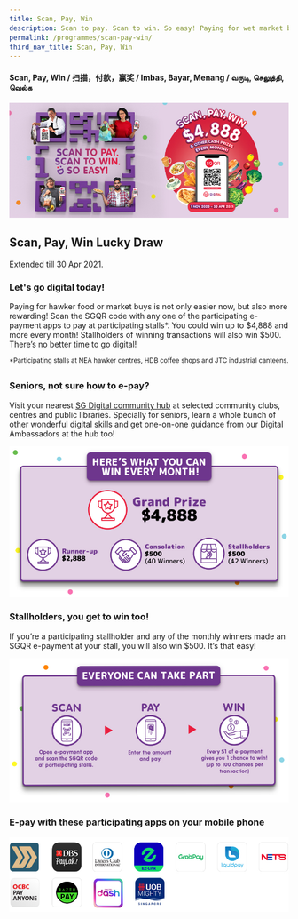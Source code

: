 ```yaml
---
title: Scan, Pay, Win
description: Scan to pay. Scan to win. So easy! Paying for wet market buys or hawker foods is not just easier now, but also more rewarding! Look out for the Scan, Pay, Win sticker and simply scan the SGQR code to e-pay at participating stalls*. You could win up to $4,888 and more every month! Stallholders of winning transactions will also win $500!
permalink: /programmes/scan-pay-win/
third_nav_title: Scan, Pay, Win
---
```


#### Scan, Pay, Win / 扫描，付款，赢奖 / Imbas, Bayar, Menang / வருடி, செலுத்தி, வெல்க

![Scan, Pay, Win](/images/programmes/IMDA_SPW_KV.jpg)

## Scan, Pay, Win Lucky Draw

Extended till 30 Apr 2021.

### Let's go digital today!

Paying for hawker food or market buys is not only easier now, but also more rewarding! Scan the SGQR code with any one of the participating e-payment apps to pay at participating stalls*. You could win up to $4,888 and more every month! Stallholders of winning transactions will also win $500. There’s no better time to go digital!

<sup>*Participating stalls at NEA hawker centres, HDB coffee shops and JTC industrial canteens.</sup>

### Seniors, not sure how to e-pay? 

Visit your nearest [SG Digital community hub](/sg-digital-community-hubs) at selected community clubs, centres and public libraries. Specially for seniors, learn a whole bunch of other wonderful digital skills and get one-on-one guidance from our Digital Ambassadors at the hub too!

![Here's what you can win every month!](/images/programmes/IMDA_SPW_Prizes.jpg)

### Stallholders, you get to win too!

If you’re a participating stallholder and any of the monthly winners made an SGQR e-payment at your stall, you will also win $500. It’s that easy!

![Everyone can take part](/images/programmes/IMDA_SPW_TakePart.jpg)

### E-pay with these participating apps on your mobile phone 

![Mobile Apps](/images/programmes/IMDA_SPW_Apps_2.jpg)
